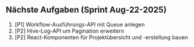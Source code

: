 ## Nächste Aufgaben (Sprint Aug-22-2025)
1. [P1] Workflow-Ausführungs-API mit Queue anlegen
2. [P2] Hive-Log-API um Pagination erweitern
3. [P2] React-Komponenten für Projektübersicht und -erstellung bauen
